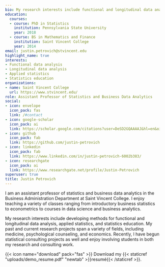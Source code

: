 ```yaml
---
bio: My research interests include functional and longitudinal data analysis, applied statistics, and statistics education.
education:
  courses:
  - course: PhD in Statistics
    institution: Pennsylvania State University
    year: 2018
  - course: BS in Mathematics and Finance
    institution: Saint Vincent College
    year: 2014
email: justin.petrovich@stvincent.edu
highlight_name: true
interests:
- Functional data analysis
- Longitudinal data analysis
- Applied statistics
- Statistics education
organizations:
- name: Saint Vincent College
  url: https://www.stvincent.edu/
role: Assistant Professor of Statistics and Business Data Analytics
social:
- icon: envelope
  icon_pack: fas
  link: /#contact
- icon: google-scholar
  icon_pack: ai
  link: https://scholar.google.com/citations?user=DeSD2GQAAAAJ&hl=en&oi=ao
- icon: github
  icon_pack: fab
  link: https://github.com/justin-petrovich
- icon: linkedin
  icon_pack: fab
  link: https://www.linkedin.com/in/justin-petrovich-6002b383/
- icon: researchgate
  icon_pack: ai
  link: https://www.researchgate.net/profile/Justin-Petrovich
superuser: true
title: Justin Petrovich
---
```


I am an assistant professor of statistics and business data analytics in the Business Administration Department at Saint Vincent College. I enjoy teaching a variety of classes ranging from introductory business statistics to econometrics to courses in data science and business analytics.

My research interests include developing methods for functional and longitudinal data analysis, applied statistics, and statistics education. My past and current research projects span a variety of fields, including medicine, psychological counseling, and economics. Recently, I have begun statistical consulting projects as well and enjoy involving students in both my research and consulting work.

{{< icon name="download" pack="fas" >}} Download my {{< staticref "uploads/demo_resume.pdf" "newtab" >}}resumé{{< /staticref >}}.
